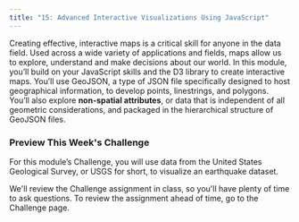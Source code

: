 ```yaml
---
title: "15: Advanced Interactive Visualizations Using JavaScript"
---
```


<img style="display: none;" src="https://static.bc-edx.com/data/dl-1-2/m15/lms/img/banner.jpg" alt="lesson banner" />

Creating effective, interactive maps is a critical skill for anyone in the data field. Used across a wide variety of applications and fields, maps allow us to explore, understand and make decisions about our world. In this module, you’ll build on your JavaScript skills and the D3 library to create interactive maps. You’ll use GeoJSON, a type of JSON file specifically designed to host geographical information, to develop points, linestrings, and polygons. You’ll also explore **non-spatial attributes**, or data that is independent of all geometric considerations, and packaged in the hierarchical structure of GeoJSON files.
### Preview This Week's Challenge

For this module’s Challenge, you will use data from the United States Geological Survey, or USGS for short, to visualize an earthquake dataset.

We'll review the Challenge assignment in class, so you'll have plenty of time to ask questions. To review the assignment ahead of time, go to the Challenge page.
